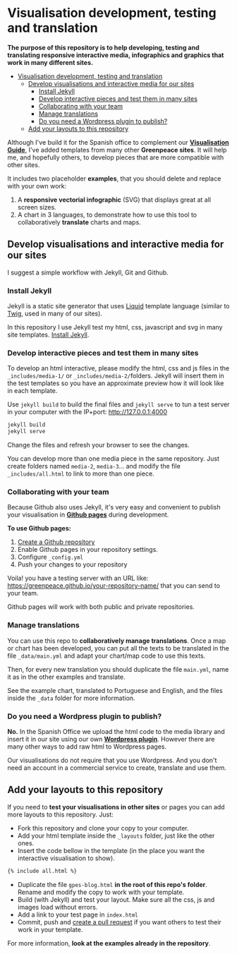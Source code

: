 # Visualisation development, testing and translation

**The purpose of this repository is to help developing, testing and translating responsive interactive media, infographics and graphics that work in many different sites.**

- [Visualisation development, testing and translation](#visualisation-development-testing-and-translation)
  - [Develop visualisations and interactive media for our sites](#develop-visualisations-and-interactive-media-for-our-sites)
    - [Install Jekyll](#install-jekyll)
    - [Develop interactive pieces and test them in many sites](#develop-interactive-pieces-and-test-them-in-many-sites)
    - [Collaborating with your team](#collaborating-with-your-team)
    - [Manage translations](#manage-translations)
    - [Do you need a Wordpress plugin to publish?](#do-you-need-a-wordpress-plugin-to-publish)
  - [Add your layouts to this repository](#add-your-layouts-to-this-repository)

Although I've build it for the Spanish office to complement our **[Visualisation Guide](https://greenpeace.github.io/gpes-visualisations/)**, I've added templates from many other **Greenpeace sites**. It will help me, and hopefully others, to develop pieces that are more compatible with other sites.

It includes two placeholder **examples**, that you should delete and replace with your own work:

1. A **responsive vectorial infographic** (SVG) that displays great at all screen sizes.
2. A chart in 3 languages, to demonstrate how to use this tool to collaboratively **translate** charts and maps.

## Develop visualisations and interactive media for our sites

I suggest a simple workflow with Jekyll, Git and Github.

### Install Jekyll

Jekyll is a static site generator that uses [Liquid](https://shopify.github.io/liquid/) template language (similar to [Twig](https://twig.symfony.com/), used in many of our sites).

In this repository I use Jekyll test my html, css, javascript and svg in many site templates. [Install Jekyll](https://jekyllrb.com/).

### Develop interactive pieces and test them in many sites

To develop an html interactive, please modify the html, css and js files in the `_includes/media-1/` or `_includes/media-2/`folders. Jekyll will insert them in the test templates so you have an approximate preview how it will look like in each template.

Use `jekyll build` to build the final files and `jekyll serve` to tun a test server in your computer with the IP+port: http://127.0.0.1:4000

```bash
jekyll build
jekyll serve
```

Change the files and refresh your browser to see the changes.

You can develop more than one media piece in the same repository. Just create folders named `media-2`, `media-3`... and modify the file `_includes/all.html` to link to more than one piece.

### Collaborating with your team

Because Github also uses Jekyll, it's very easy and convenient to publish your visualisation in **[Github pages](https://pages.github.com/)** during development.

**To use Github pages:**

1. [Create a Github repository](https://github.com/new)
2. Enable Github pages in your repository settings.
3. Configure `_config.yml`
4. Push your changes to your repository

Voila! you have a testing server with an URL like: https://greenpeace.github.io/your-repository-name/ that you can send to your team.

Github pages will work with both public and private repositories.

### Manage translations

You can use this repo to **collaboratively manage translations**. Once a map or chart has been developed, you can put all the texts to be translated in the file `_data/main.yml` and adapt your chart/map code to use this texts.

Then, for every new translation you should duplicate the file `main.yml`, name it as in the other examples and translate.

See the example chart, translated to Portuguese and English, and the files inside the `_data` folder for more information.

### Do you need a Wordpress plugin to publish?

**No.** In the Spanish Office we upload the html code to the media library and insert it in our site using our own **[Wordpress plugin](https://github.com/greenpeace/gpes-import-wp-shortcodes)**. However there are many other ways to add raw html to Wordpress pages.

Our visualisations do not require that you use Wordpress. And you don't need an account in a commercial service to create, translate and use them.

## Add your layouts to this repository

If you need to **test your visualisations in other sites** or pages you can add more layouts to this repository. Just:

- Fork this repository and clone your copy to your computer.
- Add your html template inside the `_layouts` folder, just like the other ones.
- Insert the code bellow in the template (in the place you want the interactive visualisation to show).

```html
{% include all.html %}
```

- Duplicate the file `gpes-blog.html` **in the root of this repo's folder**. Rename and modify the copy to work with your template.
- Build (with Jekyll) and test your layout. Make sure all the css, js and images load without errors.
- Add a link to your test page in `index.html`
- Commit, push and [create a pull request](https://help.github.com/articles/creating-a-pull-request/) if you want others to test their work in your template.

For more information, **look at the examples already in the repository**.
